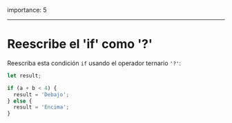 importance: 5

---

# Reescribe el 'if' como '?'

Reescriba esta condición `if` usando el operador ternario `'?'`:

```js
let result;

if (a + b < 4) {
  result = 'Debajo';
} else {
  result = 'Encima';
}
```
